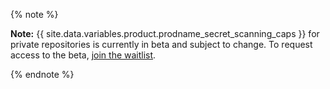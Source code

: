{% note %}

**Note:** {{ site.data.variables.product.prodname_secret_scanning_caps }} for private repositories is currently in beta and subject to change. To request access to the beta, [join the waitlist](https://github.com/features/security/advanced-security/signup).

{% endnote %}